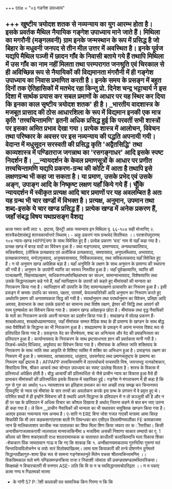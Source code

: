 +++
title = "०३ गङगेश उपाध्याय"

+++
खुष्टीय त्रयोदश शतक से नव्यन्याय का युग आरम्भ होता है। इसके प्रवर्तक मैथिल नैयायिक गङ्गेश उपाध्याय माने जाते हैं। मिथिला का मगरौनी (मङ्गलवनी) ग्राम इनके जन्मस्थान के रूप में प्रसिद्ध है जो बिहार के मधुवनी जनपद से तीन मील उत्तर में अवस्थित है। इनके पूर्वज यद्यपि मैथिल पञ्जी में छादन गाँव के निवासी बताये गये हैं तथापि मिथिला में उस गाँव का नाम नहीं मिलता तथा परम्परागत जनश्रुति एवं चिरकाल से ही अविच्छिन्न रूप से नैयायिकों की विद्यमानता मंगरौनी में ही गङ्गेश उपाध्याय का निवास प्रमाणित करती है। इनके समय के प्रसङ्ग में बहुत दिनों तक ऐतिहासिकों में मतभेद रहा किन्तु प्रो. दिनेश चन्द्र भट्टाचार्य ने इस दिशा में सार्थक प्रयास कर सबल प्रमाणों के आधार पर यह स्थिर कर दिया कि इनका काल सृष्टीय त्रयोदश शतक' ही है। _भारतीय वादशास्त्र के मजबूत प्रासाद की ठोस आधारशिला के रूप में विद्यमान इनकी एक मात्र कृति 'तत्त्वचिन्तामणि' इतनी अधिक प्रसिद्ध हुई कि परवर्ती सभी शास्त्रों पर इसका अमित प्रभाव देखा गया। प्रत्येक शास्त्र में आलोचन, विवेचन तथा परिष्कार के अवसर पर इस नव्यन्याय की पद्धति अपनायी गयी। वेदान्त में मधुसूदन सरस्वती की प्रसिद्ध कृति 'अद्वैतसिद्धि' तथा काव्यशास्त्र में पण्डितराज जगन्नाथ का 'रसगङ्गाधर'
आदि इसके स्पष्ट निदर्शन हैं। __न्यायदर्शन के केवल प्रमाणसूत्रों के आधार पर प्रणीत तत्त्वचिन्तामणि यद्यपि प्रकरण-ग्रन्थ की कोटि में आता है तथापि इसे लक्षणग्रन्थ भी कहा जा सकता है।
या प्रमाण, उसके प्रभेद एवं उसके अङ्ग, उपाङ्ग आदि के निष्कृष्ट लक्षण यहाँ किये गये हैं। चूँकि न्यायदर्शन में स्वीकृत प्रत्यक्ष आदि चार प्रमाणों पर यह अवलम्बित है अतः यह ग्रन्थ भी चार खण्डों में विभक्त है। प्रत्यक्ष, अनुमान, उपमान तथा शब्द-इसके ये चार खण्ड प्रसिद्ध हैं। प्रत्येक खण्ड में अनेक प्रकरण हैं, जहाँ संबद्ध विषय यथाप्रसङ्ग वैशद्य
-
कास गमार कमी लाट १. द्रष्टव्य, हिस्ट्री आफ नव्यन्याय इन मिथिला पृ. ६६-१०४ सही मोजानिए २. शास्त्रैकदेशसंबद्धं शास्त्रकार्यान्तरे स्थितम्। -
आहुः प्रकरणं नाम ग्रन्थभेदं विपश्चितः ।। पराशरोपपुराणम्
१०४
न्याय-खण्ड
HIPPEपणा
के साथ विवेचित हुए हैं। प्रत्येक प्रकरण 'वाद' नाम से यहाँ कहा गया है। प्रत्यक्ष खण्ड में बारह वादों का विवेचन हुआ है। यथा मङ्गलवाद, प्रामाण्यवाद, अन्यथाख्यातिवाद, सन्निकर्षवाद, (लौकिक प्रत्यक्षवाद एवं अलौकिक प्रत्यक्षवाद), समवायवाद, अनुपलब्धिवाद, अभाववाद, प्रत्यक्षकारणवाद, मनोऽणुत्ववाद, अनुव्यवसायवाद, निर्विकल्पकवाद, तथा सविकल्पकवाद यहाँ विवेचित हुए हैं। न
यो अनुमान खण्ड आपेक्षिक बड़ा है। यहाँ अनुमिति के लक्षण के साथ अनुमान के प्रामाण्य की स्थापना की गयी है। अनुमान के उपयोगी व्याप्ति का स्वरूप निरूपित हुआ है। जहाँ पूर्वपक्षव्याप्ति, व्याप्ति की पञ्चलक्षणी, सिंहव्याघ्रलक्षण, व्यधिकरणधर्मावच्छिन्नाभाव का साधन, सामान्याभाववाद, विशेषव्याप्ति तथा उसके सिद्धान्तलक्षण कहे गये हैं, वहाँ व्याप्तिज्ञान के उपायों को कहते हुए मीमांसकों की मान्यता का निराकरण किया गया है। व्याप्तिज्ञान की उपपत्ति के लिए सामान्यलक्षणा प्रत्यासत्ति का निरूपण हुआ है। इसी प्रसङ्ग में क्रमशः उपाधि का स्वरूप, पक्षता, परामर्श, केवलव्यतिरेकी आदि अनुमान का निरूपण करते हुए अर्थापत्ति प्रमाण की अनावश्यकता सिद्ध की गयी है। स्वार्थानुमान तथा परार्थानुमान का विवेचन, प्रतिज्ञा आदि अवयव, हेत्वाभास के तथा उसके प्रकारों का सामान्य तथा विशेष लक्षण, ईश्वर की सिद्धि तथा अपवर्ग की परम पुरुषार्थता का विवेचन किया गया है।
उपमान खण्ड अपेक्षाकृत छोटा है। मीमांसक तथा वृद्ध नैयायिकों के मतों का निराकरण करके अपनी मान्यता का प्रदर्शन किया गया है।
शब्दखण्ड में सोलह प्रकरण हैं- शाब्दबोधवाद, शाब्दबोधप्रामाण्यवाद, जहाँ मीमांसक सम्मत वैदिक शब्द के ही प्रामाण्य के खण्डन के साथ बौद्ध तथा वैशेषिकों के सिद्धान्त का भी निराकरण हुआ है। शब्दप्रामाण्य के प्रसङ्ग में अपना मन्तव्य विशद रूप से प्रतिपादित किया गया है। प्रसङ्गतः वेद का पौरुषेयत्व, शब्द का अनित्यत्व और वेद की प्रवाहनित्यता का प्रतिपादन हुआ है। कार्यान्वयवाद के निराकरण के साथ इष्टसाधनता ज्ञान की प्रवर्तकता मानी गयी है। लिङर्थ-अर्थात् विधिवाद, अपूर्ववाद का विवेचन किया गया है। मीमांसक के अभिमत जाति शक्तिवाद के निराकरण के साथ जाति तथा आकृति से विशिष्ट व्यक्ति में शक्ति का अभिधान हुआ है। प्रसङ्गतः लक्षण का निरूपण भी हुआ है। समासवाद, आख्यातवाद, धातुवाद, उपसर्गवाद तथा प्रमाणचतुष्टय के प्रामाण्य का निरूपण यहाँ द्रष्टव्य है।
AFPAPP तत्त्वचिन्तामणि में तात्पर्याचार्य वाचस्पति मिश्र, जयन्तभट्ट रत्नकोशकार, शिवादित्य मिश्र, श्रीकर आचार्य तथा सोन्दल उपाध्याय का स्पष्ट उल्लेख मिलता है।
शास्त्र के विकास में प्रतिस्पर्धा अपेक्षित होती है। बौद्ध आचार्यों की प्रतिस्पर्धिता से जैसे प्राचीन न्याय का विकास हुआ वैसे ही प्राभाकर मीमांसकों की प्रतिस्पर्धिता इसके विकास में सहायिका हुई। गङ्गेश ने मंगलाचरण में ही कहा है कि गुरु से गुरु का अर्थात्
१०५
न्यायशास्त्र का इतिहास प्रभाकर का मत अच्छी तरह समझ कर चिन्तनरूप दिव्यदृष्टि से न्याय एवं मीमांसा के सार तत्त्वों का अवलोकन करके इस ग्रन्थ के प्रणयन में वे प्रवृत्त हुए थे। परिमित शब्दों में ही इन्होंने विवेचना की है तथापि अपने सिद्धान्त के प्रतिपादन में न तो कञ्जूसी की है और न ही पर पक्ष के प्रतिपादन में अधिक विचार का कौशल दिखाया है अर्थात् जितना कहने से बात बन जाए उतना ही कहा गया है। ले किन __प्राचीन नैयायिकों की मान्यता का भी यथावसर सयुक्तिक खण्डन किया गया है। अतएव इसका नव्यन्याय नाम अन्वथ है। ए-सारि ण ERE बिना जोश गजल गाएकी मात्रामा
आमा सिरह शिकफिी कि मी लार कहकशागांठगाश बाली नि लिवन्धका बार एसीएल लिलामीणमालीका FE
कामकाजमा जान हि मालिकलाशार काजीक नक पातालका का शिफ मिला
शिण किया जफार तर क ीमारीका।
किसी
अनायीकगाजलवकरायी जालसाला मानवजाकिनीमा ४
मजाविमा असकी निशाणा
साकार तम्घापो का ए, 1 कीलय को शिणा शकएकाली राधा शालारामास्कक क यातायात काधीतरी कलाकािमाजि मला पिकास शिका -शेककाग पिंक
जामतावान गाऊ म कि गए कि शाकाह कि
१. अन्वीक्षानयमाकलय्य गुरुभित्विा गुरूणां मतं
चिन्तादिव्यविलोचनेन च तयोः सारं विलोक्याखिलम्। लामा वाम कियाकारी की तन्त्रे दोषगणेन दुर्गमतरे सिद्धान्तदीक्षागुरु-शामा हिक रूप से सामना गङ्गेशस्तनुते मितेन वचसा श्रीतत्त्वचिन्तामणिम् ।। विकसिमकाल यतो मणेः पण्डितमण्डनक्रिया राजा र निकाशी जोमाता की प्रचण्डपाषण्डतमस्तिरस्क्रिया। विपक्षपक्षे न विचारचातरी
मी वनणार ASE- ललि कि मि स न च स्वसिद्धान्तवचोदरिद्रता ।। ण म पकाए कामा गण्य म
ण्डितमको
मारमा
- के गांगी 57 Pोशी कालाकी पत सामाजिक किन गिरणा न कि कि

